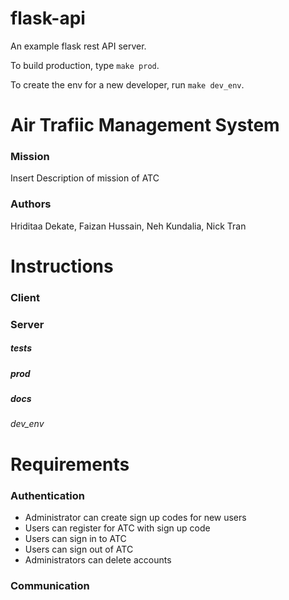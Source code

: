 # flask-api
An example flask rest API server.

To build production, type `make prod`.

To create the env for a new developer, run `make dev_env`.

# Air Trafiic Management System

### Mission

Insert Description of mission of ATC

### Authors

Hriditaa Dekate, Faizan Hussain, Neh Kundalia, Nick Tran

# Instructions

### Client

### Server

##### tests

##### prod

##### docs

###### dev_env

# Requirements

### Authentication

* Administrator can create sign up codes for new users
* Users can register for ATC with sign up code
* Users can sign in to ATC
* Users can sign out of ATC
* Administrators can delete accounts

### Communication
